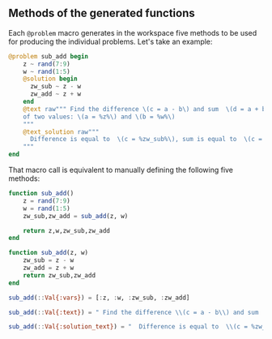 ## Methods of the generated functions

Each `@problem` macro generates in the workspace five methods to be used for
producing the individual problems. Let's take an example:
```julia
@problem sub_add begin
    z ~ rand(7:9)
    w ~ rand(1:5)
    @solution begin
      zw_sub ~ z - w
      zw_add ~ z + w
    end
    @text raw""" Find the difference \(c = a - b\) and sum  \(d = a + b\)
    of two values: \(a = %z%\) and \(b = %w%\)
    """
    @text_solution raw"""
      Difference is equal to  \(c = %zw_sub%\), sum is equal to  \(c = %zw_add%\)
    """
end
```

That macro call is equivalent to manually defining the following five methods:

```julia
function sub_add() 
    z = rand(7:9)
    w = rand(1:5)
    zw_sub,zw_add = sub_add(z, w)

    return z,w,zw_sub,zw_add
end

function sub_add(z, w)
    zw_sub = z - w
    zw_add = z + w
    return zw_sub,zw_add
end

sub_add(::Val{:vars}) = [:z, :w, :zw_sub, :zw_add]

sub_add(::Val{:text}) = " Find the difference \\(c = a - b\\) and sum  \\(d = a + b\\)\nof two values: \\(a = %z%\\) and \\(b = %w%\\)\n"

sub_add(::Val{:solution_text}) = "  Difference is equal to  \\(c = %zw_sub%\\), sum is equal to  \\(c = %zw_add%\\)\n"

```
